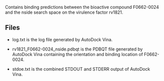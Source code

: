 Contains binding predictions between the bioactive compound F0662-0024 and the nside search space on the virulence factor rv1821.

## Files

- log.txt is the log file generated by AutoDock Vina.

- rv1821_F0662-0024_nside.pdbqt is the PDBQT file generated by AutoDock Vina containing the orientation and binding location of F0662-0024.

- stdoe.txt is the combined STDOUT and STDERR output of AutoDock Vina.

